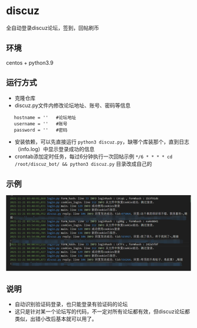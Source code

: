 # discuz

全自动登录discuz论坛，签到，回帖刷币

## 环境
centos + python3.9

## 运行方式
 - 克隆仓库
 - discuz.py文件内修改论坛地址、账号、密码等信息

 ```
    hostname = ''   #论坛地址
    username = ''   #账号
    password = ''   #密码
```

 - 安装依赖，可以先直接运行 `python3 discuz.py`，缺哪个库装那个，直到日志（info.log）中显示登录成功的信息
 - crontab添加定时任务，每过6分钟执行一次回帖示例 `*/6 * * * * cd /root/discuz_bot/ && python3 discuz.py` 目录改成自己的

## 示例
![](demo.png)
 
## 说明
 - 自动识别验证码登录，也只能登录有验证码的论坛
 - 这只是针对某一个论坛写的代码，不一定对所有论坛都有效，但discuz论坛都类似，出错小改后基本就可以用了。